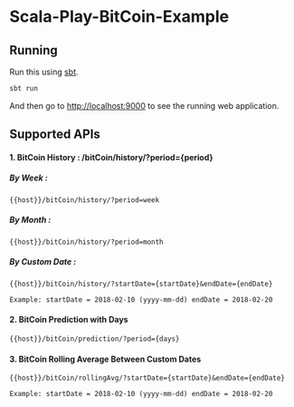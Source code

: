 # Scala-Play-BitCoin-Example

## Running

Run this using [sbt](http://www.scala-sbt.org/).  

```bash
sbt run
```

And then go to <http://localhost:9000> to see the running web application.

## Supported APIs

#### 1. BitCoin History : /bitCoin/history/?period={period}

##### By Week : 
    {{host}}/bitCoin/history/?period=week

##### By Month : 
    {{host}}/bitCoin/history/?period=month

##### By Custom Date : 
    {{host}}/bitCoin/history/?startDate={startDate}&endDate={endDate}
        
    Example: startDate = 2018-02-10 (yyyy-mm-dd) endDate = 2018-02-20

#### 2. BitCoin Prediction with Days
    {{host}}/bitCoin/prediction/?period={days}

#### 3. BitCoin Rolling Average Between Custom Dates
    {{host}}/bitCoin/rollingAvg/?startDate={startDate}&endDate={endDate}
                             
    Example: startDate = 2018-02-10 (yyyy-mm-dd) endDate = 2018-02-20
